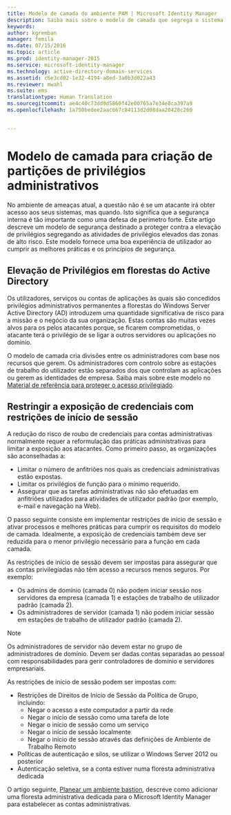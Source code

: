 ```yaml
---
title: Modelo de camada do ambiente PAM | Microsoft Identity Manager
description: Saiba mais sobre o modelo de camada que segrega o sistema com base na vulnerabilidade a riscos.
keywords: 
author: kgremban
manager: femila
ms.date: 07/15/2016
ms.topic: article
ms.prod: identity-manager-2015
ms.service: microsoft-identity-manager
ms.technology: active-directory-domain-services
ms.assetid: c6e3cd02-1e32-4194-a8ed-3a0b3d022a43
ms.reviewer: mwahl
ms.suite: ems
translationtype: Human Translation
ms.sourcegitcommit: ae4c40c73dd9d5860f42e00765a7e34e8ca397a9
ms.openlocfilehash: 1a750bedee2aac667c84113d2d08daa20428c260


---
```


# Modelo de camada para criação de partições de privilégios administrativos

No ambiente de ameaças atual, a questão não é se um atacante irá obter acesso aos seus sistemas, mas quando. Isto significa que a segurança interna é tão importante como uma defesa de perímetro forte. Este artigo descreve um modelo de segurança destinado a proteger contra a elevação de privilégios segregando as atividades de privilégios elevados das zonas de alto risco. Este modelo fornece uma boa experiência de utilizador ao cumprir as melhores práticas e os princípios de segurança.

## Elevação de Privilégios em florestas do Active Directory

Os utilizadores, serviços ou contas de aplicações às quais são concedidos privilégios administrativos permanentes a florestas do Windows Server Active Directory (AD) introduzem uma quantidade significativa de risco para a missão e o negócio da sua organização. Estas contas são muitas vezes alvos para os pelos atacantes porque, se ficarem comprometidas, o atacante terá o privilégio de se ligar a outros servidores ou aplicações no domínio.

O modelo de camada cria divisões entre os administradores com base nos recursos que gerem. Os administradores com controlo sobre as estações de trabalho do utilizador estão separados dos que controlam as aplicações ou gerem as identidades de empresa. Saiba mais sobre este modelo no [Material de referência para proteger o acesso privilegiado](http://aka.ms/tiermodel).

## Restringir a exposição de credenciais com restrições de início de sessão

A redução do risco de roubo de credenciais para contas administrativas normalmente requer a reformulação das práticas administrativas para limitar a exposição aos atacantes. Como primeiro passo, as organizações são aconselhadas a:

- Limitar o número de anfitriões nos quais as credenciais administrativas estão expostas.
- Limitar os privilégios de função para o mínimo requerido.
- Assegurar que as tarefas administrativas não são efetuadas em anfitriões utilizados para atividades de utilizador padrão (por exemplo, e-mail e navegação na Web).

O passo seguinte consiste em implementar restrições de início de sessão e ativar processos e melhores práticas para cumprir os requisitos do modelo de camada. Idealmente, a exposição de credenciais também deve ser reduzida para o menor privilégio necessário para a função em cada camada.

As restrições de início de sessão devem ser impostas para assegurar que as contas privilegiadas não têm acesso a recursos menos seguros. Por exemplo:

- Os admins de domínio (camada 0) não podem iniciar sessão nos servidores da empresa (camada 1) e estações de trabalho de utilizador padrão (camada 2).
- Os administradores de servidor (camada 1) não podem iniciar sessão em estações de trabalho de utilizador padrão (camada 2).

>[!NOTE]
> Os administradores de servidor não devem estar no grupo de administradores de domínio. Devem ser dadas contas separadas ao pessoal com responsabilidades para gerir controladores de domínio e servidores empresariais.

As restrições de início de sessão podem ser impostas com:

- Restrições de Direitos de Início de Sessão da Política de Grupo, incluindo:  
    - Negar o acesso a este computador a partir da rede  
    - Negar o início de sessão como uma tarefa de lote  
    - Negar o início de sessão como um serviço  
    - Negar o início de sessão localmente  
    - Negar o início de sessão através das definições de Ambiente de Trabalho Remoto  
- Políticas de autenticação e silos, se utilizar o Windows Server 2012 ou posterior
- Autenticação seletiva, se a conta estiver numa floresta administrativa dedicada

O artigo seguinte, [Planear um ambiente bastion](planning-bastion-environment.md), descreve como adicionar uma floresta administrativa dedicada para o Microsoft Identity Manager para estabelecer as contas administrativas.



<!--HONumber=Jul16_HO3-->


